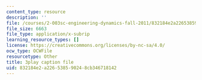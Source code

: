 ```yaml
---
content_type: resource
description: ''
file: /courses/2-003sc-engineering-dynamics-fall-2011/832184e2a226538590248cb346718142_zlbbbA5Uuu8.vtt
file_size: 6663
file_type: application/x-subrip
learning_resource_types: []
license: https://creativecommons.org/licenses/by-nc-sa/4.0/
ocw_type: OCWFile
resourcetype: Other
title: 3play caption file
uid: 832184e2-a226-5385-9024-8cb346718142
---
```

